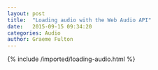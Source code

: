 ```yaml
---
layout: post
title:  "Loading audio with the Web Audio API"
date:   2015-09-15 09:34:20
categories: Audio
author: Graeme Fulton
---
```

{% include /imported/loading-audio.html %}
